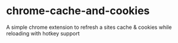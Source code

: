 # chrome-cache-and-cookies
A simple chrome extension to refresh a sites cache &amp; cookies while reloading with hotkey support
